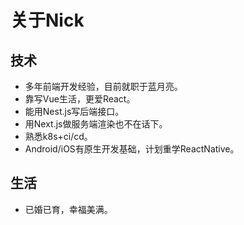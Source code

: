 
# 关于Nick
## 技术
* 多年前端开发经验，目前就职于蓝月亮。
* 靠写Vue生活，更爱React。
* 能用Nest.js写后端接口。
* 用Next.js做服务端渲染也不在话下。
* 熟悉k8s+ci/cd。
* Android/iOS有原生开发基础，计划重学ReactNative。 

## 生活
* 已婚已育，幸福美满。
